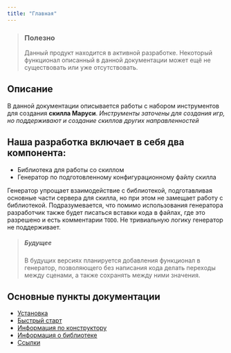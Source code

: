 ```yaml
---
title: "Главная"
---
```


> <h3>Полезно</h3>
> Данный продукт находится в активной разработке. Некоторый функционал описанный
> в данной документации может ещё не существовать или уже отсутствовать.

## Описание
В данной документации описывается работы с набором инструментов для создания **скилла Маруси**. 
*Инструменты заточены для создания игр, но поддерживают и создание скиллов других направленностей*

## Наша разработка включает в себя два компонента:

- Библиотека для работы со скиллом
- Генератор по подготовленному конфигурационному файлу скилла

Генератор упрощает взаимодействие с библиотекой, подготавливая основные части сервера для скилла, но при этом не замещает работу с библиотекой.
Подразумевается, что помимо использования генератора разработчик также будет писаться вставки кода в файлах, 
где это разрешено и есть комментарии `TODO`. Не тривиальную логику генератор не поддерживает.

><h5>Будущее</h5>
> В будущих версиях планируется добавления функционал в генератор, позволяющего без написания кода делать переходы 
> между сценами, а также сохранять между ними значения.
 
## Основные пункты документации
- [Установка](./install.md)
- [Быстрый старт](./manual.md)
- [Информация по конструктору](./gen_info.md)
- [Информация о библиотеке](./lib_info.md)
- [Ссылки](./links.md)

